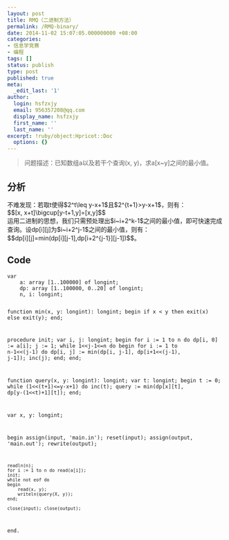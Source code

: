 ```yaml
---
layout: post
title: RMQ（二进制方法）
permalink: /RMQ-binary/
date: 2014-11-02 15:07:05.000000000 +08:00
categories:
- 信息学竞赛
- 编程
tags: []
status: publish
type: post
published: true
meta:
  _edit_last: '1'
author:
  login: hsfzxjy
  email: 956357208@qq.com
  display_name: hsfzxjy
  first_name: ''
  last_name: ''
excerpt: !ruby/object:Hpricot::Doc
  options: {}
---
```

<blockquote>
<p>问题描述：已知数组a以及若干个查询(x, y)，求a[x~y]之间的最小值。</p>
</blockquote>
<h2><strong>分析</strong></h2>
<p>不难发现：若取t使得$2^t\leq y-x+1$且$2^{t+1}>y-x+1$，则有：<br />
$$[x, x+t]\bigcup[y-t+1,y]=[x,y]$$<br />
运用二进制的思想，我们只需预处理出$i~i+2^k-1$之间的最小值，即可快速完成查询。设dp[i][j]为$i~i+2^j-1$之间的最小值，则有：<br />
$$dp[i][j]=min(dp[i][j-1],dp[i+2^{j-1}][j-1])$$。</p>
<h2><strong>Code</strong></h2>
<pre><code>var
    a: array [1..100000] of longint;
    dp: array [1..100000, 0..20] of longint;
    n, i: longint;

function min(x, y: longint): longint;
begin
    if x &lt; y then exit(x) else exit(y);
end;

procedure init;
var
    i, j: longint;
begin
    for i := 1 to n do dp[i, 0] := a[i];
    j := 1;
    while 1&lt;&lt;j-1&lt;=n do
    begin
        for i := 1 to n-1&lt;&lt;(j-1) do
            dp[i, j] := min(dp[i, j-1], dp[i+1&lt;&lt;(j-1), j-1]);
        inc(j);
    end;
end;

function query(x, y: longint): longint;
var
    t: longint;
begin
    t := 0;
    while (1&lt;&lt;(t+1)&lt;=y-x+1) do inc(t);
    query := min(dp[x][t], dp[y-(1&lt;&lt;t)+1][t]);
end;

var
    x, y: longint;

begin
    assign(input, 'main.in'); reset(input);
    assign(output, 'main.out'); rewrite(output);

    readln(n);
    for i := 1 to n do read(a[i]);
    init;
    while not eof do
    begin
        read(x, y);
        writeln(query(X, y));
    end;

    close(input); close(output);
end.
</code></pre>
